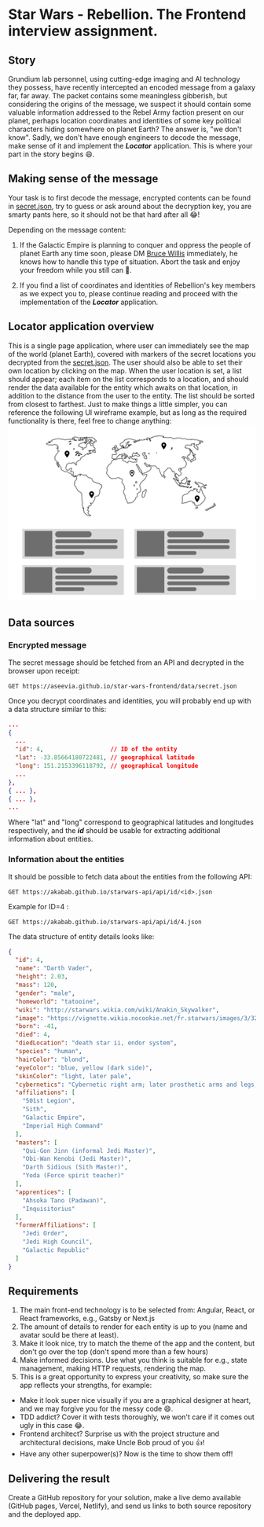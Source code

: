 # Star Wars - Rebellion. The Frontend interview assignment.
## Story

Grundium lab personnel, using cutting-edge imaging and AI technology they possess, have recently intercepted an encoded message from a galaxy far, far away. The packet contains some meaningless gibberish, but considering the origins of the message, we suspect it should contain some valuable information addressed to the Rebel Army faction present on our planet, perhaps location coordinates and identities of some key political characters hiding somewhere on planet Earth? The answer is, "we don't know". Sadly, we don't have enough engineers to decode the message, make sense of it and implement the ***Locator*** application. This is where your part in the story begins 😄.

## Making sense of the message

Your task is to first decode the message, encrypted contents can be found in [secret.json](data/secret.json), try to guess or ask around about the decryption key, you are smarty pants here, so it should not be that hard after all 😂!

Depending on the message content:

1. If the Galactic Empire is planning to conquer and oppress the people of planet Earth any time soon, please DM [Bruce Willis](https://twitter.com/brucewilliswb) immediately, he knows how to handle this type of situation. Abort the task and enjoy your freedom while you still can 🤣.

2. If you find a list of coordinates and identities of Rebellion's key members as we expect you to, please continue reading and proceed with the implementation of the ***Locator*** application. 

## Locator application overview

This is a single page application, where user can immediately see the map of the world (planet Earth), covered with markers of the secret locations you decrypted from the [secret.json](data/secret.json). The user should also be able to set their own location by clicking on the map. When the user location is set, a list should appear; each item on the list corresponds to a location, and should render the data available for the entity which awaits
on that location, in addition to the distance from the user to the entity. The list should be sorted from closest to farthest. Just to make things a little simpler, you can reference the following UI wireframe example, but as long as the required functionality is there, feel free to change anything:
![localImage](./assets/Task.png)

## Data sources

### Encrypted message

The secret message should be fetched from an API and decrypted in the browser upon receipt:

```http request
GET https://aseevia.github.io/star-wars-frontend/data/secret.json
```

Once you decrypt coordinates and identities, you will probably end up with a data structure similar to this:

```json
...
{
  ...
  "id": 4,                   // ID of the entity
  "lat": -33.85664180722481, // geographical latitude
  "long": 151.2153396118792, // geographical longitude
  ...
},
{ ... },
{ ... },
...
```

Where "lat" and "long" correspond to geographical latitudes and longitudes respectively, and the ***id*** should be usable for extracting additional information about entities. 

### Information about the entities

It should be possible to fetch data about the entities from the following API:
```http request
GET https://akabab.github.io/starwars-api/api/id/<id>.json
```

Example for ID=4 : 
```http request
GET https://akabab.github.io/starwars-api/api/id/4.json
```

The data structure of entity details looks like:

```json
{
  "id": 4,
  "name": "Darth Vader",
  "height": 2.03,
  "mass": 120,
  "gender": "male",
  "homeworld": "tatooine",
  "wiki": "http://starwars.wikia.com/wiki/Anakin_Skywalker",
  "image": "https://vignette.wikia.nocookie.net/fr.starwars/images/3/32/Dark_Vador.jpg",
  "born": -41,
  "died": 4,
  "diedLocation": "death star ii, endor system",
  "species": "human",
  "hairColor": "blond",
  "eyeColor": "blue, yellow (dark side)",
  "skinColor": "light, later pale",
  "cybernetics": "Cybernetic right arm; later prosthetic arms and legs, and a life-support system",
  "affiliations": [
    "501st Legion",
    "Sith",
    "Galactic Empire",
    "Imperial High Command"
  ],
  "masters": [
    "Qui-Gon Jinn (informal Jedi Master)",
    "Obi-Wan Kenobi (Jedi Master)",
    "Darth Sidious (Sith Master)",
    "Yoda (Force spirit teacher)"
  ],
  "apprentices": [
    "Ahsoka Tano (Padawan)",
    "Inquisitorius"
  ],
  "formerAffiliations": [
    "Jedi Order",
    "Jedi High Council",
    "Galactic Republic"
  ]
}
```

## Requirements

1. The main front-end technology is to be selected from: Angular, React, or React frameworks, e.g., Gatsby or Next.js
2. The amount of details to render for each entity is up to you (name and avatar sould be there at least).
3. Make it look nice, try to match the theme of the app and the content, but don't go over the top (don't spend more than a few hours)
4. Make informed decisions. Use what you think is suitable for e.g., state management, making HTTP requests, rendering the map.
5. This is a great opportunity to express your creativity, so make sure the app reflects your strengths, for example:
  - Make it look super nice visually if you are a graphical designer at heart, and we may forgive you for the messy code 😄.
  - TDD addict? Cover it with tests thoroughly, we won't care if it comes out ugly in this case 😂.
  - Frontend architect? Surprise us with the project structure and architectural decisions, make Uncle Bob proud of you 👍!
  - Have any other superpower(s)? Now is the time to show them off!

## Delivering the result
Create a GitHub repository for your solution, make a live demo available (GitHub pages, Vercel, Netlify), and send us links to both source repository and the deployed app.

